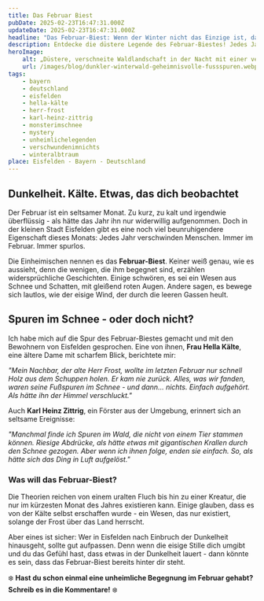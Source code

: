 ```yaml
---
title: Das Februar Biest
pubDate: 2025-02-23T16:47:31.000Z
updateDate: 2025-02-23T16:47:31.000Z
headline: "Das Februar-Biest: Wenn der Winter nicht das Einzige ist, das dich jagt"
description: Entdecke die düstere Legende des Februar-Biestes! Jedes Jahr verschwinden Menschen in Eisfelden - spurlos. Ist es ein Fluch oder ein Wesen aus Schnee und Schatten?
heroImage:
    alt: „Düstere, verschneite Waldlandschaft in der Nacht mit einer verlassenen Hütte im Hintergrund. Riesige, krallenartige Fußspuren im Schnee führen ins Dunkel, aus dem rote Augen bedrohlich leuchten.“
    url: /images/blog/dunkler-winterwald-geheimnisvolle-fussspuren.webp
tags:
    - bayern
    - deutschland
    - eisfelden
    - hella-kälte
    - herr-frost
    - karl-heinz-zittrig
    - monsterimschnee
    - mystery
    - unheimlichelegenden
    - verschwundenimnichts
    - winteralbtraum
place: Eisfelden - Bayern - Deutschland
---
```


## Dunkelheit. Kälte. Etwas, das dich beobachtet

Der Februar ist ein seltsamer Monat. Zu kurz, zu kalt und irgendwie überflüssig - als hätte das Jahr ihn nur widerwillig aufgenommen. Doch in der kleinen Stadt Eisfelden gibt es eine noch viel beunruhigendere Eigenschaft dieses Monats: Jedes Jahr verschwinden Menschen. Immer im Februar. Immer spurlos.

Die Einheimischen nennen es das **Februar-Biest**. Keiner weiß genau, wie es aussieht, denn die wenigen, die ihm begegnet sind, erzählen widersprüchliche Geschichten. Einige schwören, es sei ein Wesen aus Schnee und Schatten, mit gleißend roten Augen. Andere sagen, es bewege sich lautlos, wie der eisige Wind, der durch die leeren Gassen heult.

## Spuren im Schnee - oder doch nicht?

Ich habe mich auf die Spur des Februar-Biestes gemacht und mit den Bewohnern von Eisfelden gesprochen. Eine von ihnen, **Frau Hella Kälte**, eine ältere Dame mit scharfem Blick, berichtete mir:

_"Mein Nachbar, der alte Herr Frost, wollte im letzten Februar nur schnell Holz aus dem Schuppen holen. Er kam nie zurück. Alles, was wir fanden, waren seine Fußspuren im Schnee - und dann… nichts. Einfach aufgehört. Als hätte ihn der Himmel verschluckt."_

Auch **Karl Heinz Zittrig**, ein Förster aus der Umgebung, erinnert sich an seltsame Ereignisse:

_"Manchmal finde ich Spuren im Wald, die nicht von einem Tier stammen können. Riesige Abdrücke, als hätte etwas mit gigantischen Krallen durch den Schnee gezogen. Aber wenn ich ihnen folge, enden sie einfach. So, als hätte sich das Ding in Luft aufgelöst."_

### **Was will das Februar-Biest?**

Die Theorien reichen von einem uralten Fluch bis hin zu einer Kreatur, die nur im kürzesten Monat des Jahres existieren kann. Einige glauben, dass es von der Kälte selbst erschaffen wurde - ein Wesen, das nur existiert, solange der Frost über das Land herrscht.

Aber eines ist sicher: Wer in Eisfelden nach Einbruch der Dunkelheit hinausgeht, sollte gut aufpassen. Denn wenn die eisige Stille dich umgibt und du das Gefühl hast, dass etwas in der Dunkelheit lauert - dann könnte es sein, dass das Februar-Biest bereits hinter dir steht.

❄️ **Hast du schon einmal eine unheimliche Begegnung im Februar gehabt? Schreib es in die Kommentare!** ❄️
